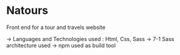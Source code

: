 # Natours
Front end for a tour and travels website

-> Languages and Technologies used : Html, Css, Sass 
-> 7-1 Sass architecture used
-> npm used as build tool
